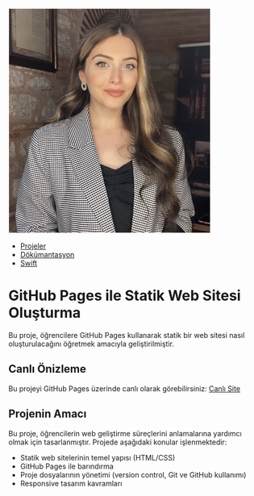 ![Beyza Nalbantoğlu](assets/profil.png)

- [Projeler](#projeler)
- [Dökümantasyon](#dokumantasyon)
- [Swift](#swift)
  
# GitHub Pages ile Statik Web Sitesi Oluşturma

Bu proje, öğrencilere GitHub Pages kullanarak statik bir web sitesi nasıl oluşturulacağını öğretmek amacıyla geliştirilmiştir. 

## Canlı Önizleme
Bu projeyi GitHub Pages üzerinde canlı olarak görebilirsiniz: [Canlı Site](https://beyzanalbantoglu.github.io)

## Projenin Amacı
Bu proje, öğrencilerin web geliştirme süreçlerini anlamalarına yardımcı olmak için tasarlanmıştır. Projede aşağıdaki konular işlenmektedir:
- Statik web sitelerinin temel yapısı (HTML/CSS)
- GitHub Pages ile barındırma
- Proje dosyalarının yönetimi (version control, Git ve GitHub kullanımı)
- Responsive tasarım kavramları


